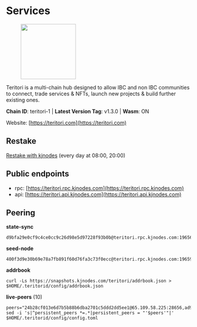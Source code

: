 # Services

<figure><img src="https://raw.githubusercontent.com/kj89/testnet_manuals/main/pingpub/logos/teritori.png" width="150" alt=""><figcaption></figcaption></figure>

Teritori is a multi-chain hub designed to allow IBC and non IBC communities  to connect, trade services & NFTs, launch new projects & build further existing ones.

**Chain ID**: teritori-1 | **Latest Version Tag**: v1.3.0 | **Wasm**: ON

Website: [https://teritori.com](https://teritori.com)

## Restake

[Restake with kjnodes](https://restake.app/teritori/torivaloper184ln03hkpt75uhrrr26f66kvcqvf4yn4nc2xjm) (every day at 08:00, 20:00)
## Public endpoints

* rpc: [https://teritori.rpc.kjnodes.com](https://teritori.rpc.kjnodes.com)
* api: [https://teritori.api.kjnodes.com](https://teritori.api.kjnodes.com)

## Peering

**state-sync**

```
d9bfa29e0cf9c4ce0cc9c26d98e5d97228f93b0b@teritori.rpc.kjnodes.com:19656
```

**seed-node**

```
400f3d9e30b69e78a7fb891f60d76fa3c73f0ecc@teritori.rpc.kjnodes.com:19659
```

**addrbook**
```
curl -Ls https://snapshots.kjnodes.com/teritori/addrbook.json > $HOME/.teritorid/config/addrbook.json
```

**live-peers** (10)
```
peers="24b28cf013e6d7b5b88b6dba2701c5ddd2dd5ee1@65.109.58.225:28656,ad95a806c87682a553725a76329646425607d79f@65.108.105.25:10856,26d6ee4138c7533c5541722c6e1ecc6d60d47a86@104.193.254.42:26656,2afdb9300c47e43e555fa572d033b2d68ac28506@65.109.70.68:26686,46b7ae20e3cc4264076a91c3601f3894a021a80d@65.108.6.45:36656,9c5393bb5611f8c3aaa0abde1ce753284c1428d0@141.95.34.175:27656,4d6c820a7d426ad934a5e51f2e020836f0378919@116.202.143.91:26656,d9bfa29e0cf9c4ce0cc9c26d98e5d97228f93b0b@65.109.88.38:19656,2b4f46e601fb4ede2a0c98976337e3afdaa50dac@65.108.238.102:15956,43da931d00da102c002e0a227de7258b8fb1871a@144.126.135.53:26656"
sed -i 's|^persistent_peers *=.*|persistent_peers = "'$peers'"|' $HOME/.teritorid/config/config.toml
```

